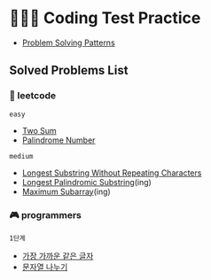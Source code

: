 # 👩🏻‍💻 Coding Test Practice

- [Problem Solving Patterns](https://github.com/youzysu/leetcode/blob/master/Problem%20Solving%20Patterns.md)

## Solved Problems List

### 🌈 leetcode

`easy`

- [Two Sum](https://github.com/youzysu/Coding-Test-Practice/blob/master/leetcode/Two%20Sum.md)
- [Palindrome Number](https://github.com/youzysu/Coding-Test-Practice/blob/master/leetcode/Palindrome%20Number.md)

`medium`

- [Longest Substring Without Repeating Characters](https://github.com/youzysu/Coding-Test-Practice/blob/master/leetcode/Longest%20Substring%20Without%20Repeating%20Characters.md)
- [Longest Palindromic Substring](https://github.com/youzysu/Coding-Test-Practice/blob/master/leetcode/Longest%20Palindromic%20Substring.md)(ing)
- [Maximum Subarray](https://github.com/youzysu/Coding-Test-Practice/blob/master/leetcode/Maximum%20Subarray.md)(ing)

### 🎮 programmers

`1단계`

- [가장 가까운 같은 글자](https://github.com/youzysu/Coding-Test-Practice/blob/master/programmers/%EA%B0%80%EC%9E%A5%20%EA%B0%80%EA%B9%8C%EC%9A%B4%20%EA%B0%99%EC%9D%80%20%EA%B8%80%EC%9E%90.md)
- [문자열 나누기](https://github.com/youzysu/Coding-Test-Practice/blob/master/programmers/%EB%AC%B8%EC%9E%90%EC%97%B4%20%EB%82%98%EB%88%84%EA%B8%B0.md)
